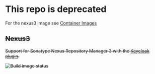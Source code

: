# This repo is deprecated

For the nexus3 image see [Container Images](https://github.com/Cray-HPE/container-images/tree/main/docker.io/sonatype/nexus3)



## ~~Nexus3~~

~~Support for Sonatype Nexus Repository Manager 3 with the [Keycloak plugin](https://github.com/flytreeleft/nexus3-keycloak-plugin).~~

~~![Build image status](https://github.com/Cray-HPE/nexus3/actions/workflows/build-image.yaml/badge.svg?event=schedule)~~
